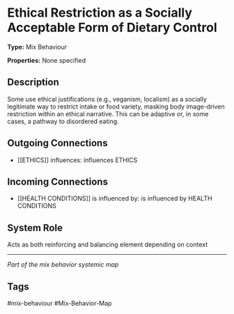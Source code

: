 # Ethical Restriction as a Socially Acceptable Form of Dietary Control

**Type:** Mix Behaviour

**Properties:** None specified

## Description
Some use ethical justifications (e.g., veganism, localism) as a socially legitimate way to restrict intake or food variety, masking body image-driven restriction within an ethical narrative. This can be adaptive or, in some cases, a pathway to disordered eating.

## Outgoing Connections
- [[ETHICS]] influences: influences ETHICS

## Incoming Connections
- [[HEALTH CONDITIONS]] is influenced by: is influenced by HEALTH CONDITIONS

## System Role
Acts as both reinforcing and balancing element depending on context

---
*Part of the mix behavior systemic map*

## Tags
#mix-behaviour #Mix-Behavior-Map
